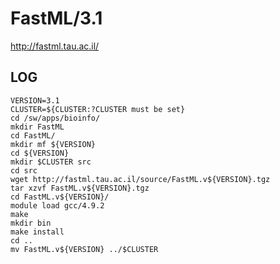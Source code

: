 FastML/3.1
==========

<http://fastml.tau.ac.il/>

LOG
---

    VERSION=3.1
    CLUSTER=${CLUSTER:?CLUSTER must be set}
    cd /sw/apps/bioinfo/
    mkdir FastML
    cd FastML/
    mkdir mf ${VERSION}
    cd ${VERSION}
    mkdir $CLUSTER src
    cd src
    wget http://fastml.tau.ac.il/source/FastML.v${VERSION}.tgz
    tar xzvf FastML.v${VERSION}.tgz 
    cd FastML.v${VERSION}/
    module load gcc/4.9.2
    make
    mkdir bin
    make install
    cd ..
    mv FastML.v${VERSION} ../$CLUSTER


